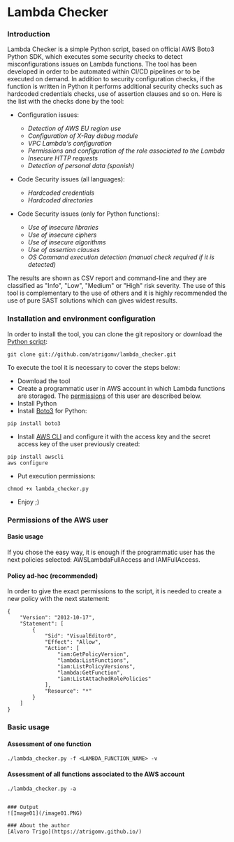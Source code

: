 # Lambda Checker

### Introduction
Lambda Checker is a simple Python script, based on official AWS Boto3 Python SDK, which executes some security checks to detect misconfigurations issues on Lambda functions. The tool has been developed in order to be automated within CI/CD pipelines or to be executed on demand. In addition to security configuration checks, if the function is written in Python it performs additional security checks such as hardcoded credentials checks, use of assertion clauses and so on. Here is the list with the checks done by the tool:

* Configuration issues:
  * _Detection of AWS EU region use_
  * _Configuration of X-Ray debug module_
  * _VPC Lambda's configuration_
  * _Permissions and configuration of the role associated to the Lambda_
  * _Insecure HTTP requests_
  * _Detection of personal data (spanish)_

* Code Security issues (all languages):
  * _Hardcoded credentials_
  * _Hardcoded directories_
  
* Code Security issues (only for Python functions):
  * _Use of insecure libraries_
  * _Use of insecure ciphers_
  * _Use of insecure algorithms_
  * _Use of assertion clauses_
  * _OS Command execution detection (manual check required if it is detected)_

The results are shown as CSV report and command-line and they are classified as "Info", "Low", "Medium" or "High" risk severity. The use of this tool is complementary to the use of others and it is highly recommended the use of pure SAST solutions which can gives widest results.

### Installation and environment configuration
In order to install the tool, you can clone the git repository or download the [Python script](https://github.com/atrigomv/lambda_checker/blob/master/lambda_checker.py):
```
git clone git://github.com/atrigomv/lambda_checker.git
```
To execute the tool it is necessary to cover the steps below:
* Download the tool
* Create a programmatic user in AWS account in which Lambda functions are storaged. The [permissions](https://github.com/atrigomv/lambda_checker/blob/master/README.md#permissions-of-the-aws-user) of this user are described below.
* Install Python
* Install [Boto3](https://boto3.amazonaws.com/v1/documentation/api/latest/guide/quickstart.html) for Python:
```
pip install boto3
```
* Install [AWS CLI](https://aws.amazon.com/cli/?nc1=h_ls) and configure it with the access key and the secret access key of the user previously created:
```
pip install awscli
aws configure
```
* Put execution permissions:
```
chmod +x lambda_checker.py
```
* Enjoy ;)

### Permissions of the AWS user
#### Basic usage
If you chose the easy way, it is enough if the programmatic user has the next policies selected: AWSLambdaFullAccess and IAMFullAccess.
#### Policy ad-hoc (recommended)
In order to give the exact permissions to the script, it is needed to create a new policy with the next statement:
```
{
    "Version": "2012-10-17",
    "Statement": [
        {
            "Sid": "VisualEditor0",
            "Effect": "Allow",
            "Action": [
                "iam:GetPolicyVersion",
                "lambda:ListFunctions",
                "iam:ListPolicyVersions",
                "lambda:GetFunction",
                "iam:ListAttachedRolePolicies"
            ],
            "Resource": "*"
        }
    ]
}
```

### Basic usage
#### Assessment of one function
```
./lambda_checker.py -f <LAMBDA_FUNCTION_NAME> -v
```
#### Assessment of all functions associated to the AWS account
``````
./lambda_checker.py -a


### Output
![Image01](/image01.PNG)

### About the author
[Alvaro Trigo](https://atrigomv.github.io/)
